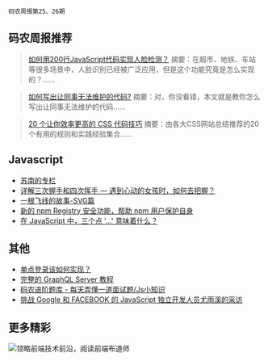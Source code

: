`码农周报第25、26期`

码农周报推荐
-------

>  [如何用200行JavaScript代码实现人脸检测？](https://mp.weixin.qq.com/s/8hnhkKXJGnHJBG3Ovll1ZQ)
> 摘要：在超市、地铁、车站等很多场景中，人脸识别已经被广泛应用，但是这个功能究竟是怎么实现的？……

>  [如何写出让同事无法维护的代码?](https://mp.weixin.qq.com/s/KH09Eh_5aJIsHHM5XRTjGw)
> 摘要：对，你没看错，本文就是教你怎么写出让同事无法维护的代码……

>  [20 个让你效率更高的 CSS 代码技巧](https://mp.weixin.qq.com/s/_15dp2swLbX4z1VnaDDCOA)
> 摘要：由各大CSS网站总结推荐的20个有用的规则和实践经验集合……


Javascript
-------
+ [苏南的专栏](https://susouth.com/)
+ [详解三次握手和四次挥手 — 遇到心动的女孩时，如何去把握？](https://mp.weixin.qq.com/s/ieHOPqDcW3vtanR2VxTIgg)
+ [一根飞线的故事-SVG篇](https://mp.weixin.qq.com/s/rBPMbtORB1kzhF7ITrRTWA)
+ [新的 npm Registry 安全功能，帮助 npm 用户保护自身](https://javascriptweekly.com/link/51881/web)
+ [在 JavaScript 中，三个点 '...' 意味着什么？](https://oprea.rocks/blog/what-do-the-three-dots-mean-in-javascript/)

其他
-------

+ [单点登录该如何实现？](https://mp.weixin.qq.com/s/zUhxpUuY69zqdReiwaIHKA)
+ [完整的 GraphQL Server 教程](https://javascriptweekly.com/link/51867/web)
+ [码农进阶题库 - 每天弄懂一道面试题/Js小知识](https://www.javascriptc.com/interview-tips/zh_CN/javascript/)
+ [挑战 Google 和 FACEBOOK 的 JavaScript 独立开发人员尤雨溪的采访](https://javascriptweekly.com/link/51878/web)

更多精彩
-------

![领略前端技术前沿，阅读前端布道师](https://user-images.githubusercontent.com/18324563/100540104-2b5d5a00-3276-11eb-90b4-1a8d6a4444b8.png)





